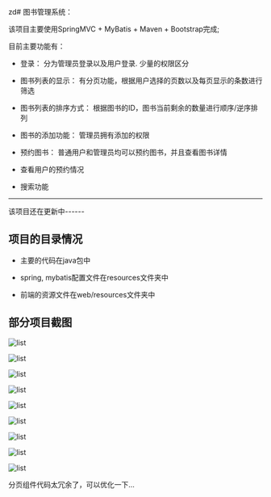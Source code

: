 zd# 图书管理系统：

该项目主要使用SpringMVC + MyBatis + Maven + Bootstrap完成;

目前主要功能有：

* 登录： 分为管理员登录以及用户登录. 少量的权限区分

* 图书列表的显示： 有分页功能，根据用户选择的页数以及每页显示的条数进行筛选

* 图书列表的排序方式： 根据图书的ID，图书当前剩余的数量进行顺序/逆序排列

* 图书的添加功能： 管理员拥有添加的权限

* 预约图书： 普通用户和管理员均可以预约图书，并且查看图书详情

* 查看用户的预约情况

* 搜索功能 

- - -
该项目还在更新中------

## 项目的目录情况

* 主要的代码在java包中

* spring, mybatis配置文件在resources文件夹中

* 前端的资源文件在web/resources文件夹中

## 部分项目截图

![list](https://github.com/bjccdsrlcr/bookappointment/blob/master/imgfolder/list.png)

![list](https://github.com/bjccdsrlcr/bookappointment/blob/master/imgfolder/list1.png)

![list](https://github.com/bjccdsrlcr/bookappointment/blob/master/imgfolder/list2.png)

![list](https://github.com/bjccdsrlcr/bookappointment/blob/master/imgfolder/login.png)

![list](https://github.com/bjccdsrlcr/bookappointment/blob/master/imgfolder/sort.png)

![list](https://github.com/bjccdsrlcr/bookappointment/blob/master/imgfolder/add.png)

![list](https://github.com/bjccdsrlcr/bookappointment/blob/master/imgfolder/add1.png)

![list](https://github.com/bjccdsrlcr/bookappointment/blob/master/imgfolder/applist.png)

![list](https://github.com/bjccdsrlcr/bookappointment/blob/master/imgfolder/appoint.png)

分页组件代码太冗余了，可以优化一下...
